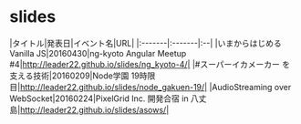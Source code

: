 # slides

|タイトル|発表日|イベント名|URL|
|:-------|:-------|:--|
|いまからはじめるVanilla JS|20160430|ng-kyoto Angular Meetup #4|http://leader22.github.io/slides/ng_kyoto-4/|
|#スーパーイカメーカー を支える技術|20160209|Node学園 19時限目|http://leader22.github.io/slides/node_gakuen-19/|
|AudioStreaming over WebSocket|20160224|PixelGrid Inc. 開発合宿 in 八丈島|http://leader22.github.io/slides/asows/|
